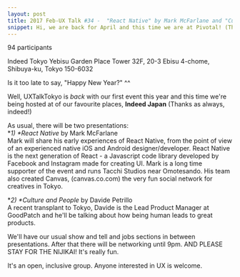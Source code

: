 ```yaml
---
layout: post
title: 2017 Feb-UX Talk #34 -  "React Native" by Mark McFarlane and "Culture and People" by Davide Petrillo
snippet: Hi, we are back for April and this time we are at Pivotal! (Thanks, Pivotal Labs!) There will be -
---
```

94 participants

Indeed Tokyo Yebisu Garden Place Tower 32F, 20-3 Ebisu 4-chome, Shibuya-ku, Tokyo 150-6032

Is it too late to say, "Happy New Year?" ^^

Well, UXTalkTokyo is <em>back</em> with our first event this year and this time we're being hosted at of our favourite places, <strong>Indeed Japan</strong>  (Thanks as always, indeed!)

As usual, there will be two presentations:<br>
*<em>1)  *React Native</em> by Mark McFarlane<br>
Mark will share his early experiences of React Native, from the point of view of an experienced native iOS and Android designer/developer. React Native is the next generation of React - a Javascript code library developed by Facebook and Instagram made for creating UI. Mark is a long time supporter of the event and runs Tacchi Studios near Omotesando. His team also created Canvas, (canvas.co.com) the very fun social network for creatives in Tokyo.

*<em>2)  *Culture and People</em> by Davide Petrillo<br>
A recent transplant to Tokyo, Davide is the Lead Product Manager at GoodPatch and he'll be talking about how being human leads to great products. 

We'll have our usual show and tell and jobs sections in between presentations. After that there will be networking until 9pm. AND PLEASE STAY FOR THE NIJIKAI! It's really fun. 

It's an open, inclusive group. Anyone interested in UX is welcome.


